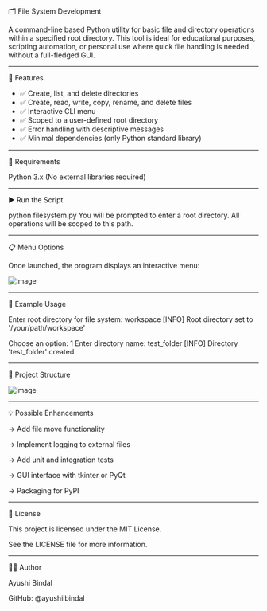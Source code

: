 🗂️ File System Development

A command-line based Python utility for basic file and directory operations within a specified root directory. 
This tool is ideal for educational purposes, scripting automation, or personal use where quick file handling is needed without a full-fledged GUI.

---

📌 Features

- ✅ Create, list, and delete directories
- ✅ Create, read, write, copy, rename, and delete files
- ✅ Interactive CLI menu
- ✅ Scoped to a user-defined root directory
- ✅ Error handling with descriptive messages
- ✅ Minimal dependencies (only Python standard library)

---

🐍 Requirements

Python 3.x (No external libraries required)

---

▶️ Run the Script

python filesystem.py
You will be prompted to enter a root directory. All operations will be scoped to this path.

---

📋 Menu Options

Once launched, the program displays an interactive menu:

![image](https://github.com/user-attachments/assets/bb990c5e-7573-4a69-8354-257999e39304)

---

🔄 Example Usage

Enter root directory for file system: workspace
[INFO] Root directory set to '/your/path/workspace'

Choose an option: 1
Enter directory name: test_folder
[INFO] Directory 'test_folder' created.

---

🧱 Project Structure

![image](https://github.com/user-attachments/assets/3e15736f-7ba7-4a21-951d-38f31841d47f)

--- 

💡 Possible Enhancements

 -> Add file move functionality
 
 -> Implement logging to external files
 
 -> Add unit and integration tests
 
 -> GUI interface with tkinter or PyQt
 
 -> Packaging for PyPI

 ---

📝 License

This project is licensed under the MIT License.

See the LICENSE file for more information.

---

🙋‍♂️ Author

Ayushi Bindal

GitHub: @ayushiibindal
